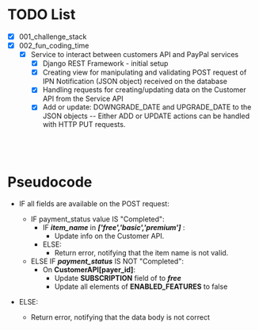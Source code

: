 TODO List
========================
* [X] 001_challenge_stack
* [X] 002_fun_coding_time
  * [X] Service to interact between customers API and PayPal services
    * [X] Django REST Framework - initial setup
    * [X] Creating view for manipulating and validating POST request of IPN Notification (JSON object) received on the database
    * [X] Handling requests for creating/updating data on the Customer API from the Service API
    * [X] Add or update: DOWNGRADE_DATE and UPGRADE_DATE to the JSON objects -- Either ADD or UPDATE actions can be handled with HTTP PUT requests.
  <br/>
  <br/>
  <br/>

Pseudocode
========================
  * IF all fields are available on the POST request:
    * IF payment_status value IS "Completed":
      * IF ___item_name___ in ___['free','basic','premium']___ :
        * Update info on the Customer API.
      * ELSE:
        * Return error, notifying that the item name is not valid.
    * ELSE IF ___payment_status___ IS NOT "Completed":
      * On **CustomerAPI[payer_id]**: 
        * Update **SUBSCRIPTION** field of to ***free***
        * Update all elements of **ENABLED_FEATURES** to false
      
  * ELSE:
    * Return error, notifying that the data body is not correct